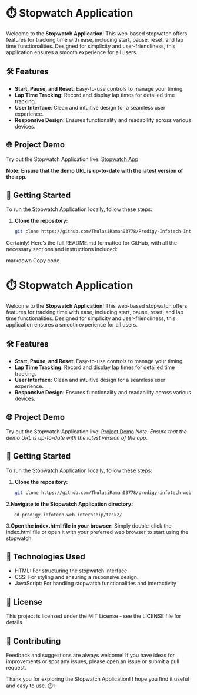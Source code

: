 # ⏱️ Stopwatch Application

Welcome to the **Stopwatch Application**! This web-based stopwatch offers features for tracking time with ease, including start, pause, reset, and lap time functionalities. Designed for simplicity and user-friendliness, this application ensures a smooth experience for all users.

## 🛠️ Features

- **Start, Pause, and Reset**: Easy-to-use controls to manage your timing.
- **Lap Time Tracking**: Record and display lap times for detailed time tracking.
- **User Interface**: Clean and intuitive design for a seamless user experience.
- **Responsive Design**: Ensures functionality and readability across various devices.

## 🌐 Project Demo

Try out the Stopwatch Application live: [Stopwatch App ](https://your-live-demo-url.com)  


**Note: Ensure that the demo URL is up-to-date with the latest version of the app.**

## 🚀 Getting Started

To run the Stopwatch Application locally, follow these steps:

1. **Clone the repository:**
   ```bash
   git clone https://github.com/ThulasiRaman03778/Prodigy-Infotech-Internship/tree/main/PRODIGY_WD_02

Certainly! Here’s the full README.md formatted for GitHub, with all the necessary sections and instructions included:

markdown
Copy code
# ⏱️ Stopwatch Application

Welcome to the **Stopwatch Application**! This web-based stopwatch offers features for tracking time with ease, including start, pause, reset, and lap time functionalities. Designed for simplicity and user-friendliness, this application ensures a smooth experience for all users.

## 🛠️ Features

- **Start, Pause, and Reset**: Easy-to-use controls to manage your timing.
- **Lap Time Tracking**: Record and display lap times for detailed time tracking.
- **User Interface**: Clean and intuitive design for a seamless user experience.
- **Responsive Design**: Ensures functionality and readability across various devices.

## 🌐 Project Demo

Try out the Stopwatch Application live: [Project Demo](https://prodigyinfotech-internship-stopwatch.netlify.app) 
*Note: Ensure that the demo URL is up-to-date with the latest version of the app.*

## 🚀 Getting Started

To run the Stopwatch Application locally, follow these steps:

1. **Clone the repository:**
   ```bash
   git clone https://github.com/ThulasiRaman03778/prodigy-infotech-web-internship.git
   
2.**Navigate to the Stopwatch Application directory:**

       cd prodigy-infotech-web-internship/task2/

3.**Open the index.html file in your browser:**
           Simply double-click the index.html file or open it with your preferred web browser to start using the stopwatch.
           
 ## 🔧 Technologies Used

- HTML: For structuring the stopwatch interface.
- CSS: For styling and ensuring a responsive design.
- JavaScript: For handling stopwatch functionalities and interactivity
  
## 📄 License

This project is licensed under the MIT License - see the LICENSE file for details.

## 📝 Contributing

Feedback and suggestions are always welcome! If you have ideas for improvements or spot any issues, please open an issue or submit a pull request.

Thank you for exploring the Stopwatch Application! I hope you find it useful and easy to use. ⏱️✨


